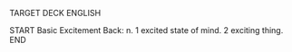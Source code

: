TARGET DECK
ENGLISH

START
Basic
Excitement
Back: n. 1 excited state of mind. 2 exciting thing.
END
